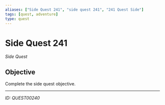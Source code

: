 ```yaml
---
aliases: ["Side Quest 241", "side quest 241", "241 Quest Side"]
tags: [quest, adventure]
type: quest
---
```


# Side Quest 241

*Side Quest*

## Objective
Complete the side quest objective.

---
*ID: QUEST00240*